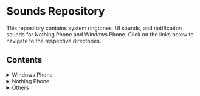 # Sounds Repository

This repository contains system ringtones, UI sounds, and notification sounds for Nothing Phone and Windows Phone. Click on the links below to navigate to the respective directories.

## Contents

<details>
<summary>Windows Phone</summary>

- 

</details>

<details>
<summary>Nothing Phone</summary>

- Sound 1
- Sound 2


</details>

<details>
<summary>Others</summary>

- Sound 1
- Sound 2


</details>